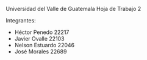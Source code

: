 Universidad del Valle de Guatemala
Hoja de Trabajo 2

Integrantes:
- Héctor Penedo 22217
- Javier Ovalle 22103
- Nelson Estuardo 22046
- José Morales 22689
